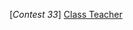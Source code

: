 [*Contest 33*]
[Class Teacher](https://www.codingninjas.com/codestudio/contests/codestudio-beginner-contest-33/7906377/problems/24919?leftPanelTab=0)<br/>

